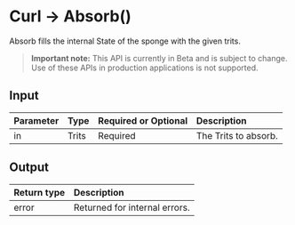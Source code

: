 # Curl -> Absorb()
Absorb fills the internal State of the sponge with the given trits.
> **Important note:** This API is currently in Beta and is subject to change. Use of these APIs in production applications is not supported.


## Input

| Parameter       | Type | Required or Optional | Description |
|:---------------|:--------|:--------| :--------|
| in | Trits | Required | The Trits to absorb.  |




## Output

| Return type     | Description |
|:---------------|:--------|
| error | Returned for internal errors. |




